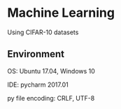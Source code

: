 # Machine Learning

Using CIFAR-10 datasets

## Environment

OS: Ubuntu 17.04, Windows 10

IDE: pycharm 2017.01

py file encoding: CRLF, UTF-8